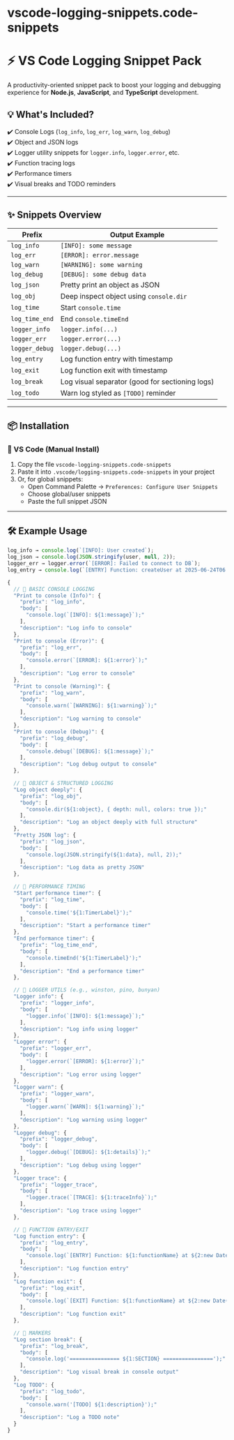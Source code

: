 # vscode-logging-snippets.code-snippets
# ⚡ VS Code Logging Snippet Pack

A productivity-oriented snippet pack to boost your logging and debugging experience for **Node.js**, **JavaScript**, and **TypeScript** development.

## 💡 What's Included?

✔️ Console Logs (`log_info`, `log_err`, `log_warn`, `log_debug`)  
✔️ Object and JSON logs  
✔️ Logger utility snippets for `logger.info`, `logger.error`, etc.  
✔️ Function tracing logs  
✔️ Performance timers  
✔️ Visual breaks and TODO reminders

---

## ✨ Snippets Overview

| Prefix         | Output Example                                     |
|----------------|----------------------------------------------------|
| `log_info`     | `[INFO]: some message`                             |
| `log_err`      | `[ERROR]: error.message`                           |
| `log_warn`     | `[WARNING]: some warning`                          |
| `log_debug`    | `[DEBUG]: some debug data`                         |
| `log_json`     | Pretty print an object as JSON                     |
| `log_obj`      | Deep inspect object using `console.dir`            |
| `log_time`     | Start `console.time`                               |
| `log_time_end` | End `console.timeEnd`                              |
| `logger_info`  | `logger.info(...)`                                 |
| `logger_err`   | `logger.error(...)`                                |
| `logger_debug` | `logger.debug(...)`                                |
| `log_entry`    | Log function entry with timestamp                  |
| `log_exit`     | Log function exit with timestamp                   |
| `log_break`    | Log visual separator (good for sectioning logs)    |
| `log_todo`     | Warn log styled as `[TODO]` reminder               |

---

## 📦 Installation

### 🔹 VS Code (Manual Install)

1. Copy the file `vscode-logging-snippets.code-snippets`
2. Paste it into `.vscode/logging-snippets.code-snippets` in your project
3. Or, for global snippets:
   - Open Command Palette → `Preferences: Configure User Snippets`
   - Choose global/user snippets
   - Paste the full snippet JSON

---

## 🛠 Example Usage

```js
log_info → console.log(`[INFO]: User created`);
log_json → console.log(JSON.stringify(user, null, 2));
logger_err → logger.error(`[ERROR]: Failed to connect to DB`);
log_entry → console.log(`[ENTRY] Function: createUser at 2025-06-24T06:00:00Z`);

{
  // 🔹 BASIC CONSOLE LOGGING
  "Print to console (Info)": {
    "prefix": "log_info",
    "body": [
      "console.log(`[INFO]: ${1:message}`);"
    ],
    "description": "Log info to console"
  },
  "Print to console (Error)": {
    "prefix": "log_err",
    "body": [
      "console.error(`[ERROR]: ${1:error}`);"
    ],
    "description": "Log error to console"
  },
  "Print to console (Warning)": {
    "prefix": "log_warn",
    "body": [
      "console.warn(`[WARNING]: ${1:warning}`);"
    ],
    "description": "Log warning to console"
  },
  "Print to console (Debug)": {
    "prefix": "log_debug",
    "body": [
      "console.debug(`[DEBUG]: ${1:message}`);"
    ],
    "description": "Log debug output to console"
  },

  // 🔹 OBJECT & STRUCTURED LOGGING
  "Log object deeply": {
    "prefix": "log_obj",
    "body": [
      "console.dir(${1:object}, { depth: null, colors: true });"
    ],
    "description": "Log an object deeply with full structure"
  },
  "Pretty JSON log": {
    "prefix": "log_json",
    "body": [
      "console.log(JSON.stringify(${1:data}, null, 2));"
    ],
    "description": "Log data as pretty JSON"
  },

  // 🔹 PERFORMANCE TIMING
  "Start performance timer": {
    "prefix": "log_time",
    "body": [
      "console.time('${1:TimerLabel}');"
    ],
    "description": "Start a performance timer"
  },
  "End performance timer": {
    "prefix": "log_time_end",
    "body": [
      "console.timeEnd('${1:TimerLabel}');"
    ],
    "description": "End a performance timer"
  },

  // 🔹 LOGGER UTILS (e.g., winston, pino, bunyan)
  "Logger info": {
    "prefix": "logger_info",
    "body": [
      "logger.info(`[INFO]: ${1:message}`);"
    ],
    "description": "Log info using logger"
  },
  "Logger error": {
    "prefix": "logger_err",
    "body": [
      "logger.error(`[ERROR]: ${1:error}`);"
    ],
    "description": "Log error using logger"
  },
  "Logger warn": {
    "prefix": "logger_warn",
    "body": [
      "logger.warn(`[WARN]: ${1:warning}`);"
    ],
    "description": "Log warning using logger"
  },
  "Logger debug": {
    "prefix": "logger_debug",
    "body": [
      "logger.debug(`[DEBUG]: ${1:details}`);"
    ],
    "description": "Log debug using logger"
  },
  "Logger trace": {
    "prefix": "logger_trace",
    "body": [
      "logger.trace(`[TRACE]: ${1:traceInfo}`);"
    ],
    "description": "Log trace using logger"
  },

  // 🔹 FUNCTION ENTRY/EXIT
  "Log function entry": {
    "prefix": "log_entry",
    "body": [
      "console.log(`[ENTRY] Function: ${1:functionName} at ${2:new Date().toISOString()}`);"
    ],
    "description": "Log function entry"
  },
  "Log function exit": {
    "prefix": "log_exit",
    "body": [
      "console.log(`[EXIT] Function: ${1:functionName} at ${2:new Date().toISOString()}`);"
    ],
    "description": "Log function exit"
  },

  // 🔹 MARKERS
  "Log section break": {
    "prefix": "log_break",
    "body": [
      "console.log('================ ${1:SECTION} ================');"
    ],
    "description": "Log visual break in console output"
  },
  "Log TODO": {
    "prefix": "log_todo",
    "body": [
      "console.warn('[TODO] ${1:description}');"
    ],
    "description": "Log a TODO note"
  }
}

